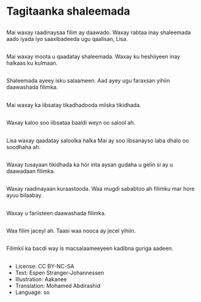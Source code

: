 # Tagitaanka shaleemada

##
Mai waxay raadinaysaa filim ay daawado. Waxay rabtaa inay shaleemada aado iyada iyo saaxibadeeda ugu qaalisan, Lisa.

##
Mai waxay moota u qaadatay shaleemada. Waxay ku heshiiyeen inay halkaas ku kulmaan.

##
Shaleemada ayeey isku salaameen. Aad ayey ugu faraxsan yihiin daawashada filimka.

##
Mai waxay ka iibsatay tikadhadooda miiska tikidhada.

##
Waxay kaloo soo iibsataa baaldi weyn oo salool ah.

##
Lisa waxay qaadatay saloolka halka Mai ay soo iibsanayso laba dhalo oo soodhaha ah.

##
Waxay tusayaan tikidhada ka hor inta aysan gudaha u gelin si ay u daawadaan filimka.

##
Waxay raadinayaan kuraastooda. Waa mugdi sababtoo ah filimku mar hore ayuu bilaabay.

##
Waxay u fariisteen daawashada filimka.

##
Waa filim jaceyl ah. Taasi waa nooca ay jecel yihiin.

##
Filimkii ka bacdi way is macsalaameeyeen kadibna guriga aadeen.

##
* License: CC BY-NC-SA
* Text: Espen Stranger-Johannessen
* Illustration: Aakanee
* Translation: Mohamed Abdirashid
* Language: so
